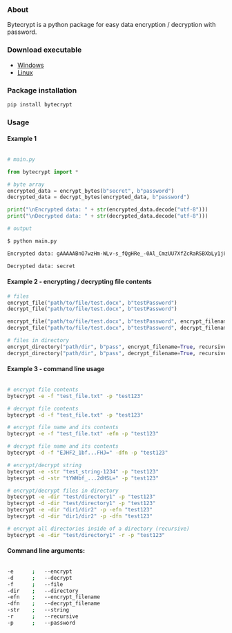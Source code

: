 ### About
Bytecrypt is a python package for easy data encryption / decryption with password.

### Download executable
- [Windows](https://github.com/milardich/bytecrypt/releases/latest/download/bytecrypt.exe)
- [Linux](https://github.com/milardich/bytecrypt/releases/latest/download/bytecrypt)

### Package installation
```sh
pip install bytecrypt
```

### Usage

#### Example 1

```py

# main.py

from bytecrypt import *

# byte array
encrypted_data = encrypt_bytes(b"secret", b"password")
decrypted_data = decrypt_bytes(encrypted_data, b"password")

print("\nEncrypted data: " + str(encrypted_data.decode("utf-8")))
print("\nDecrypted data: " + str(decrypted_data.decode("utf-8")))

```

```sh
# output

$ python main.py

Encrypted data: gAAAAABnO7wzHm-WLv-s_fQgHRe_-0Al_CmzUU7XfZcRaRSBXbLy1j8Z97KhiY8nZbaHETyKSO_NuGQH1f73MMs58nrT7pxWJg==

Decrypted data: secret


```

#### Example 2 - encrypting / decrypting file contents


```py
# files
encrypt_file("path/to/file/test.docx", b"testPassword")
decrypt_file("path/to/file/test.docx", b"testPassword")

encrypt_file("path/to/file/test.docx", b"testPassword", encrypt_filename=True)
decrypt_file("path/to/file/test.docx", b"testPassword", decrypt_filename=True)

# files in directory
encrypt_directory("path/dir", b"pass", encrypt_filename=True, recursive=False)
decrypt_directory("path/dir", b"pass", decrypt_filename=True, recursive=False)


```

#### Example 3 - command line usage


```sh

# encrypt file contents
bytecrypt -e -f "test_file.txt" -p "test123"

# decrypt file contents
bytecrypt -d -f "test_file.txt" -p "test123"

# encrypt file name and its contents
bytecrypt -e -f "test_file.txt" -efn -p "test123"

# decrypt file name and its contents
bytecrypt -d -f "EJHF2_1bf...FHJ=" -dfn -p "test123"

# encrypt/decrypt string
bytecrypt -e -str "test_string-1234" -p "test123"
bytecrypt -d -str "tYWHbf_...2dHSL=" -p "test123"

# encrypt/decrypt files in directory
bytecrypt -e -dir "test/directory1" -p "test123"
bytecrypt -d -dir "test/directory1" -p "test123"
bytecrypt -e -dir "dir1/dir2" -p -efn "test123"
bytecrypt -d -dir "dir1/dir2" -p -dfn "test123"

# encrypt all directories inside of a directory (recursive)
bytecrypt -e -dir "test/directory1" -r -p "test123"

```

#### Command line arguments:


```sh

-e      ;   --encrypt
-d      ;   --decrypt
-f      ;   --file
-dir    ;   --directory
-efn    ;   --encrypt_filename
-dfn    ;   --decrypt_filename
-str    ;   --string
-r      ;   --recursive
-p      ;   --password

```
